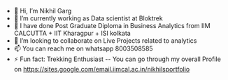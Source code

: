 - 👋 Hi, I’m Nikhil Garg
- 👀 I’m currently working as Data scientist at Bloktrek 
- 🌱 I have done Post Graduate Diploma in Business Analytics from IIM CALCUTTA + IIT Kharagpur + ISI kolkata 
- 💞️ I’m looking to collaborate on Live Projects related to analytics 
- 📫 You can reach me on whatsapp 8003508585
- ⚡ Fun fact: Trekking Enthusiast
-- You can go through my overall Profile on https://sites.google.com/email.iimcal.ac.in/nikhilsportfolio
<!---
nikhilg1210/nikhilg1210 is a ✨ special ✨ repository because its `README.md` (this file) appears on your GitHub profile.
You can click the Preview link to take a look at your changes.
--->
